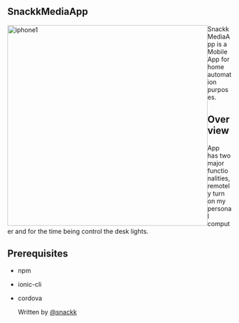 ## SnackkMediaApp

<img src="https://user-images.githubusercontent.com/9936714/73213043-674ffc00-4147-11ea-8396-6e9a67f1aa90.png" alt="iphone1" style="float: left;" width=450>

SnackkMediaApp is a Mobile App for home automation purposes.

## Overview

App has two major functionalities, remotely turn on my personal computer and for the time being control the desk lights.

## Prerequisites

* npm
* ionic-cli
* cordova

  Written by [@snackk](https://github.com/snackk)
